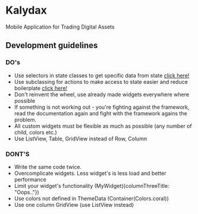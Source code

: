 # Kalydax


Mobile Application for Trading Digital Assets

## Development guidelines
### DO's

* Use selectors in state classes to get specific data from state [click here!](https://pub.dev/packages/async_redux/#selectors)
* Use subclassing for actions to make access to state easier and reduce boilerplate [click here!](https://pub.dev/packages/async_redux/#action-subclassing)
* Don't reinvent the wheel, use already made widgets everywhere where possible
* If something is not working out - you're fighting against the framework,
read the documentation again and fight with the framework agains the problem.
* All custom widgets must be flexible as much as possible (any number of child, colors etc.)
* Use ListView, Table, GridView instead of Row, Column

### DONT'S

* Write the same code twice.
* Overcomplicate widgets. Less widget's is less load and better performance
* Limit your widget's functionality (MyWidget({columnThreeTitle: "Oops.."})
* Use colors not defined in ThemeData (Container(Colors.coral))
* Use one column GridView (use ListView instead)